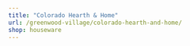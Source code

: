```yaml
---
title: "Colorado Hearth & Home"
url: /greenwood-village/colorado-hearth-and-home/
shop: houseware
---
```

